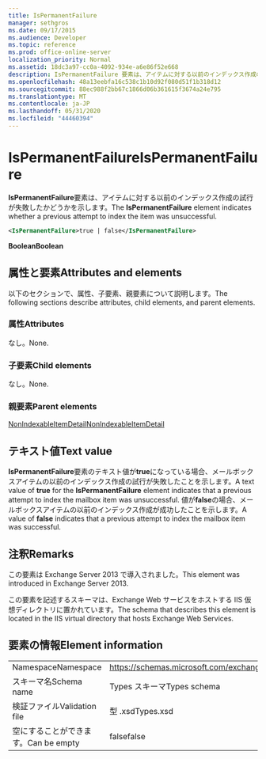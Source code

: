 ```yaml
---
title: IsPermanentFailure
manager: sethgros
ms.date: 09/17/2015
ms.audience: Developer
ms.topic: reference
ms.prod: office-online-server
localization_priority: Normal
ms.assetid: 18dc3a97-cc0a-4092-934e-a6e86f52e668
description: IsPermanentFailure 要素は、アイテムに対する以前のインデックス作成の試行が失敗したかどうかを示します。
ms.openlocfilehash: 48a13eebfa16c538c1b10d92f080d51f1b318d12
ms.sourcegitcommit: 88ec988f2bb67c1866d06b361615f3674a24e795
ms.translationtype: MT
ms.contentlocale: ja-JP
ms.lasthandoff: 05/31/2020
ms.locfileid: "44460394"
---
```

# <a name="ispermanentfailure"></a><span data-ttu-id="7f459-103">IsPermanentFailure</span><span class="sxs-lookup"><span data-stu-id="7f459-103">IsPermanentFailure</span></span>

<span data-ttu-id="7f459-104">**IsPermanentFailure**要素は、アイテムに対する以前のインデックス作成の試行が失敗したかどうかを示します。</span><span class="sxs-lookup"><span data-stu-id="7f459-104">The **IsPermanentFailure** element indicates whether a previous attempt to index the item was unsuccessful.</span></span> 
  
```XML
<IsPermanentFailure>true | false</IsPermanentFailure>
```

 <span data-ttu-id="7f459-105">**Boolean**</span><span class="sxs-lookup"><span data-stu-id="7f459-105">**Boolean**</span></span>
## <a name="attributes-and-elements"></a><span data-ttu-id="7f459-106">属性と要素</span><span class="sxs-lookup"><span data-stu-id="7f459-106">Attributes and elements</span></span>

<span data-ttu-id="7f459-107">以下のセクションで、属性、子要素、親要素について説明します。</span><span class="sxs-lookup"><span data-stu-id="7f459-107">The following sections describe attributes, child elements, and parent elements.</span></span>
  
### <a name="attributes"></a><span data-ttu-id="7f459-108">属性</span><span class="sxs-lookup"><span data-stu-id="7f459-108">Attributes</span></span>

<span data-ttu-id="7f459-109">なし。</span><span class="sxs-lookup"><span data-stu-id="7f459-109">None.</span></span>
  
### <a name="child-elements"></a><span data-ttu-id="7f459-110">子要素</span><span class="sxs-lookup"><span data-stu-id="7f459-110">Child elements</span></span>

<span data-ttu-id="7f459-111">なし。</span><span class="sxs-lookup"><span data-stu-id="7f459-111">None.</span></span>
  
### <a name="parent-elements"></a><span data-ttu-id="7f459-112">親要素</span><span class="sxs-lookup"><span data-stu-id="7f459-112">Parent elements</span></span>

[<span data-ttu-id="7f459-113">NonIndexableItemDetail</span><span class="sxs-lookup"><span data-stu-id="7f459-113">NonIndexableItemDetail</span></span>](nonindexableitemdetail.md)
  
## <a name="text-value"></a><span data-ttu-id="7f459-114">テキスト値</span><span class="sxs-lookup"><span data-stu-id="7f459-114">Text value</span></span>

<span data-ttu-id="7f459-115">**IsPermanentFailure**要素のテキスト値が**true**になっている場合、メールボックスアイテムの以前のインデックス作成の試行が失敗したことを示します。</span><span class="sxs-lookup"><span data-stu-id="7f459-115">A text value of **true** for the **IsPermanentFailure** element indicates that a previous attempt to index the mailbox item was unsuccessful.</span></span> <span data-ttu-id="7f459-116">値が**false**の場合、メールボックスアイテムの以前のインデックス作成が成功したことを示します。</span><span class="sxs-lookup"><span data-stu-id="7f459-116">A value of **false** indicates that a previous attempt to index the mailbox item was successful.</span></span> 
  
## <a name="remarks"></a><span data-ttu-id="7f459-117">注釈</span><span class="sxs-lookup"><span data-stu-id="7f459-117">Remarks</span></span>

<span data-ttu-id="7f459-118">この要素は Exchange Server 2013 で導入されました。</span><span class="sxs-lookup"><span data-stu-id="7f459-118">This element was introduced in Exchange Server 2013.</span></span>
  
<span data-ttu-id="7f459-119">この要素を記述するスキーマは、Exchange Web サービスをホストする IIS 仮想ディレクトリに置かれています。</span><span class="sxs-lookup"><span data-stu-id="7f459-119">The schema that describes this element is located in the IIS virtual directory that hosts Exchange Web Services.</span></span>
  
## <a name="element-information"></a><span data-ttu-id="7f459-120">要素の情報</span><span class="sxs-lookup"><span data-stu-id="7f459-120">Element information</span></span>

|||
|:-----|:-----|
|<span data-ttu-id="7f459-121">Namespace</span><span class="sxs-lookup"><span data-stu-id="7f459-121">Namespace</span></span>  <br/> |https://schemas.microsoft.com/exchange/services/2006/types  <br/> |
|<span data-ttu-id="7f459-122">スキーマ名</span><span class="sxs-lookup"><span data-stu-id="7f459-122">Schema name</span></span>  <br/> |<span data-ttu-id="7f459-123">Types スキーマ</span><span class="sxs-lookup"><span data-stu-id="7f459-123">Types schema</span></span>  <br/> |
|<span data-ttu-id="7f459-124">検証ファイル</span><span class="sxs-lookup"><span data-stu-id="7f459-124">Validation file</span></span>  <br/> |<span data-ttu-id="7f459-125">型 .xsd</span><span class="sxs-lookup"><span data-stu-id="7f459-125">Types.xsd</span></span>  <br/> |
|<span data-ttu-id="7f459-126">空にすることができます。</span><span class="sxs-lookup"><span data-stu-id="7f459-126">Can be empty</span></span>  <br/> |<span data-ttu-id="7f459-127">false</span><span class="sxs-lookup"><span data-stu-id="7f459-127">false</span></span>  <br/> |
   

